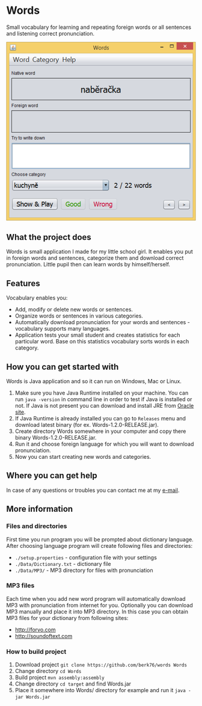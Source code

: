 # Words

Small vocabulary for learning and repeating foreign words or all sentences and 
listening correct pronunciation. 

![Words.png](doc/Words.png)

## What the project does

Words is small application I made for my little school girl. It enables you 
put in foreign words and sentences, categorize them and download correct 
pronunciation. Little pupil then can learn words by himself/herself.  

## Features

Vocabulary enables you:

* Add, modify or delete new words or sentences.
* Organize words or sentences in various categories.
* Automatically download pronunciation for your words and sentences - vocabulary supports many languages.
* Application tests your small student and creates statistics for each particular word. Base on this statistics vocabulary sorts words in each category.  

## How you can get started with

Words is Java application and so it can run on Windows, Mac or Linux.

1. Make sure you have Java Runtime installed on your machine. You can run `java -version` 
in command line in order to test if Java is installed or not. If Java is not present you can download and install JRE from
[Oracle site](https://www.oracle.com/technetwork/java/javase/downloads/jre8-downloads-2133155.html).
1. If Java Runtime is already installed you can go to `Releases` menu and download latest binary (for ex. Words-1.2.0-RELEASE.jar).
1. Create directory Words somewhere in your computer and copy there binary Words-1.2.0-RELEASE.jar.
1. Run it and choose foreign language for which you will want to download pronunciation.
1. Now you can start creating new words and categories.   

## Where you can get help

In case of any questions or troubles you can contact me at my [e-mail](mailto:jaroslav.beran@gmail.com).

## More information

### Files and directories

First time you run program you will be prompted about dictionary language.
After choosing language program will create following files and directories:

* `./setup.properties` - configuration file with your settings
* `./Data/Dictionary.txt` - dictionary file
* `./Data/MP3/` - MP3 directory for files with pronunciation 

### MP3 files

Each time when you add new word program will automatically download MP3 with pronunciation from internet for you.
Optionally you can download MP3 manually and place it into MP3 directory. In this case you can obtain MP3 files for your dictionary from following sites:

* http://forvo.com
* http://soundoftext.com

### How to build project

 1. Download project `git clone https://github.com/berk76/words Words`
 1. Change directory `cd Words`
 1. Build project `mvn assembly:assembly`
 1. Change directory `cd target` and find Words.jar
 1. Place it somewhere into Words/ directory for example and run it `java -jar Words.jar`
 